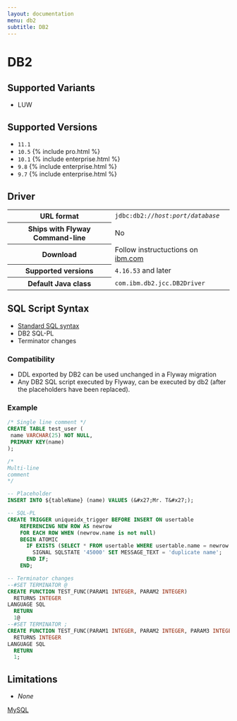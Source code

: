 ```yaml
---
layout: documentation
menu: db2
subtitle: DB2
---
```

# DB2

## Supported Variants

- LUW

## Supported Versions

- `11.1`
- `10.5` {% include pro.html %}
- `10.1` {% include enterprise.html %}
- `9.8` {% include enterprise.html %}
- `9.7` {% include enterprise.html %}


## Driver

<table class="table">
<tr>
<th>URL format</th>
<td><code>jdbc:db2://<i>host</i>:<i>port</i>/<i>database</i></code></td>
</tr>
<tr>
<th>Ships with Flyway Command-line</th>
<td>No</td>
</tr>
<tr>
<th>Download</th>
<td>Follow instructuctions on <a href="http://www-01.ibm.com/support/docview.wss?uid=swg21363866">ibm.com</a></td>
</tr>
<tr>
<th>Supported versions</th>
<td><code>4.16.53</code> and later</td>
</tr>
<tr>
<th>Default Java class</th>
<td><code>com.ibm.db2.jcc.DB2Driver</code></td>
</tr>
</table>

## SQL Script Syntax

- [Standard SQL syntax](/documentation/migrations#sql-based-migrations#syntax)
- DB2 SQL-PL
- Terminator changes

### Compatibility

- DDL exported by DB2 can be used unchanged in a Flyway migration
- Any DB2 SQL script executed by Flyway, can be executed by db2 (after the placeholders have been replaced).

### Example

```sql
/* Single line comment */
CREATE TABLE test_user (
 name VARCHAR(25) NOT NULL,
 PRIMARY KEY(name)
);

/*
Multi-line
comment
*/

-- Placeholder
INSERT INTO ${tableName} (name) VALUES (&#x27;Mr. T&#x27;);

-- SQL-PL
CREATE TRIGGER uniqueidx_trigger BEFORE INSERT ON usertable
	REFERENCING NEW ROW AS newrow
    FOR EACH ROW WHEN (newrow.name is not null)
	BEGIN ATOMIC
      IF EXISTS (SELECT * FROM usertable WHERE usertable.name = newrow.name) THEN
        SIGNAL SQLSTATE '45000' SET MESSAGE_TEXT = 'duplicate name';
      END IF;
    END;

-- Terminator changes
--#SET TERMINATOR @
CREATE FUNCTION TEST_FUNC(PARAM1 INTEGER, PARAM2 INTEGER)
  RETURNS INTEGER
LANGUAGE SQL
  RETURN
  1@   
--#SET TERMINATOR ;
CREATE FUNCTION TEST_FUNC(PARAM1 INTEGER, PARAM2 INTEGER, PARAM3 INTEGER)
  RETURNS INTEGER
LANGUAGE SQL
  RETURN
  1;
```
 
## Limitations

- *None*

<p class="next-steps">
    <a class="btn btn-primary" href="/documentation/database/mysql">MySQL<i class="fa fa-arrow-right"></i></a>
</p>